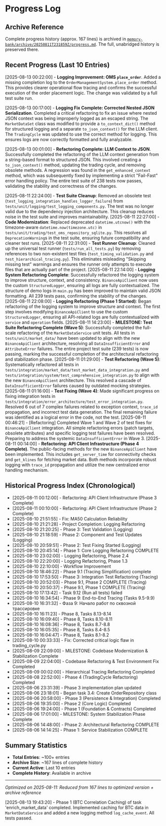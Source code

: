 # Progress Log

## Archive Reference
Complete progress history (approx. 167 lines) is archived in [`memory-bank/archive/20250811T231859Z/progress.md`](memory-bank/archive/20250811T231859Z/progress.md). The full, unabridged history is preserved there.

## Recent Progress (Last 10 Entries)
[2025-08-13 00:22:00] - **Logging Improvement: OMS `place_order`**. Added a missing completion log to the `OrderManagementSystem.place_order` method. This provides clearer operational flow tracing and confirms the successful execution of the order placement logic. The change was validated by a full test suite run.

[2025-08-13 00:17:00] - **Logging Fix Complete: Corrected Nested JSON Serialization**. Completed a critical refactoring to fix an issue where nested JSON context was being improperly logged as an escaped string. The `MarketDataSet` class was modified to provide a `to_context_dict()` method for structured logging and a separate `to_json_context()` for the LLM client. The `TradingCycle` was updated to use the correct method for logging. This ensures logs are now correctly formatted and fully analyzable.

[2025-08-13 00:01:00] - **Refactoring Complete: LLM Context to JSON**. Successfully completed the refactoring of the LLM context generation from a string-based format to structured JSON. This involved creating a `to_json_context()` method, updating the trading cycle, and removing obsolete methods. A regression was found in the `get_enhanced_context` method, which was subsequently fixed by implementing a strict "Fail-Fast" error handling policy. The entire test suite of 238 tests now passes, validating the stability and correctness of the changes.

[2025-08-11 22:24:00] - **Test Suite Cleanup**: Removed an obsolete test (`test_logging_integration_handles_logger_failure`) from `tests/unit/logging/test_logging_components.py`. The test was no longer valid due to the dependency injection architecture. This cleanup reduces noise in the test suite and improves maintainability.
[2025-08-11 22:27:00] - **Code Modernization**: Replaced deprecated `datetime.utcnow()` with the timezone-aware `datetime.now(timezone.utc)` in `tests/unit/trading/test_oms_repository_sqlite.py`. This resolves all `DeprecationWarning`s in the test suite, ensuring future compatibility and cleaner test runs.
[2025-08-11 22:31:00] - **Test Runner Cleanup**: Cleaned up the universal test runner (`tests/run_all_tests.py`) by removing references to two non-existent test files (`test_timing_validation.py` and `test_hierarchical_tracing.py`). This eliminates misleading "Skipping missing test" warnings and ensures the runner only attempts to execute files that are actually part of the project.
[2025-08-11 22:14:00] - **Logging System Refactoring Complete**: Successfully refactored the logging system to improve structure, context, and consistency. `BinanceApiClient` now uses the custom `StructuredLogger`, ensuring all logs are fully contextualized. The structure of demo logs in `main.py` has been improved to maintain valid JSON formatting. All 239 tests pass, confirming the stability of the changes.
[2025-08-11 22:08:00] - **Logging Refactoring (Phase 1 Started)**: Began refactoring of the logging system to improve structure and context. The first step involves modifying `BinanceApiClient` to use the custom `StructuredLogger`, ensuring all API-related logs are fully contextualized with `service` and `operation` fields.
[2025-08-11 14:23:00] - **MILESTONE: Test Suite Refactoring Complete (Wave 5)**: Successfully completed the full-scale refactoring of the `MarketDataService` unit tests. All tests in `tests/unit/market_data/` have been updated to align with the new `BinanceApiClient` architecture, resolving all `DataInsufficientError` and `AttributeError` failures. The entire project test suite (239 tests) is now passing, marking the successful completion of the architectural refactoring and stabilization phase.
[2025-08-11 01:29:00] - **Test Refactoring (Wave 5)**: Systematically refactored all tests in `tests/integration/market_data/test_market_data_integration.py` and `tests/integration/system/test_comprehensive_integration.py` to align with the new `BinanceApiClient` architecture. This resolved a cascade of `DataInsufficientError` failures caused by outdated mocking strategies.
[2025-08-11 01:16:00] - **Test Fixing (Wave 4)**: Made significant progress on fixing integration tests in `tests/integration/error_architecture/test_error_integration.py`. Resolved 6 out of 7 complex failures related to exception context, `trace_id` propagation, and incorrect test data generation. The final remaining failure was identified as a logical error in the code, not the test.
[2025-08-11 00:46:21] - [Refactoring] Completed Wave 1 and Wave 2 of test fixes for `BinanceApiClient` integration. All simple refactoring errors (patch targets, obsolete attributes) and specific logging test failures have been resolved. Preparing to address the systemic `DataInsufficientError` in Wave 3.
[2025-08-11 00:14:00] - **Refactoring: API Client Infrastructure (Phase 4 Complete)**. The public-facing methods for the new `BinanceApiClient` have been implemented. This includes `get_server_time` for connectivity checks and `get_klines` for fetching market data. Both methods incorporate robust logging with `trace_id` propagation and utilize the new centralized error handling mechanism.

## Historical Progress Index (Chronological)
- [2025-08-11 00:12:00] - Refactoring: API Client Infrastructure (Phase 3 Complete)
- [2025-08-11 00:10:00] - Refactoring: API Client Infrastructure (Phase 2 Complete)
- [2025-08-10 21:51:55] - Fix: MA50 Calculation Reliability
- [2025-08-10 21:21:28] - Project Completion: Logging Refactoring
- [2025-08-10 21:20:25] - Phase 3: Test Validation (Logging)
- [2025-08-10 21:18:59] - Phase 2: Component and Test Updates (Logging)
- [2025-08-10 20:59:51] - Phase 2: Test Fixing Started (Logging)
- [2025-08-10 20:45:14] - Phase 1: Core Logging Refactoring COMPLETE
- [2025-08-10 23:02:00] - Logging Refactoring, Phase 2.4
- [2025-08-10 22:20:00] - Logging Refactoring, Phase 1.3
- [2025-08-10 22:10:00] - Workflow Improvement
- [2025-08-10 18:46:22] - Phase 9.1 (Tracing Simplification) complete
- [2025-08-10 17:53:50] - Phase 3: Integration Test Refactoring (Tracing)
- [2025-08-10 20:52:03] - Phase 9.1, Phase 2 COMPLETE (Tracing)
- [2025-08-10 20:50:37] - Phase 9.1, Phase 1 COMPLETE (Tracing)
- [2025-08-10 17:13:42] - Task 9.12 (Run all tests) failed
- [2025-08-10 16:34:54] - Phase 9: End-to-End Tracing (Tasks 9.5-9.9)
- [2025-08-10 16:31:32] - Фаза 9: Начало работ по сквозной трассировке
- [2025-08-10 16:11:23] - Phase 8, Tasks 8.13-8.14
- [2025-08-10 16:09:40] - Phase 8, Tasks 8.10-8.11
- [2025-08-10 16:08:36] - Phase 8, Tasks 8.7-8.8
- [2025-08-10 16:05:35] - Phase 8, Tasks 8.4-8.5
- [2025-08-10 16:04:47] - Phase 8, Tasks 8.1-8.2
- [2025-08-10 00:33:33] - Fix: Corrected critical logic flaw in trading_cycle.py
- [2025-08-09 22:09:00] - MILESTONE: Codebase Modernization & Stabilization Complete
- [2025-08-09 22:04:00] - Codebase Refactoring & Test Environment Fix Completed
- [2025-08-09 00:02:00] - Hierarchical Tracing Refactoring Completed
- [2025-08-08 22:52:00] - Phase 4 (TradingCycle Refactoring) Completed
- [2025-08-06 23:31:39] - Phase 3 implementation plan updated
- [2025-08-06 23:18:01] - Began task 3.4: Create OrderRepository class
- [2025-08-06 20:58:00] - Phase 3 (Persistence & Integration) Completed
- [2025-08-06 19:35:00] - Phase 2 (Core Logic) Completed
- [2025-08-06 19:24:00] - Phase 1 (Foundation & Contracts) Completed
- [2025-08-06 17:01:00] - MILESTONE: System Stabilization Phase Complete
- [2025-08-06 14:48:00] - Phase 2: Architectural Refactoring COMPLETE
- [2025-08-06 14:14:25] - Phase 1: Service Stabilization COMPLETE

## Summary Statistics
- **Total Entries**: ~100+ entries
- **Archive Size**: ~167 lines of complete history
- **Current Active**: Last 10 entries
- **Complete History**: Available in archive

---
*Optimized on 2025-08-11: Reduced from 167 lines to optimized version + archive reference*

[2025-08-13 19:43:20] - Phase 1 (BTC Correlation Caching) of task 'enrich_market_data' completed. Implemented caching for BTC data in `MarketDataService` and added a new logging method `log_cache_event`. All tests passed.

